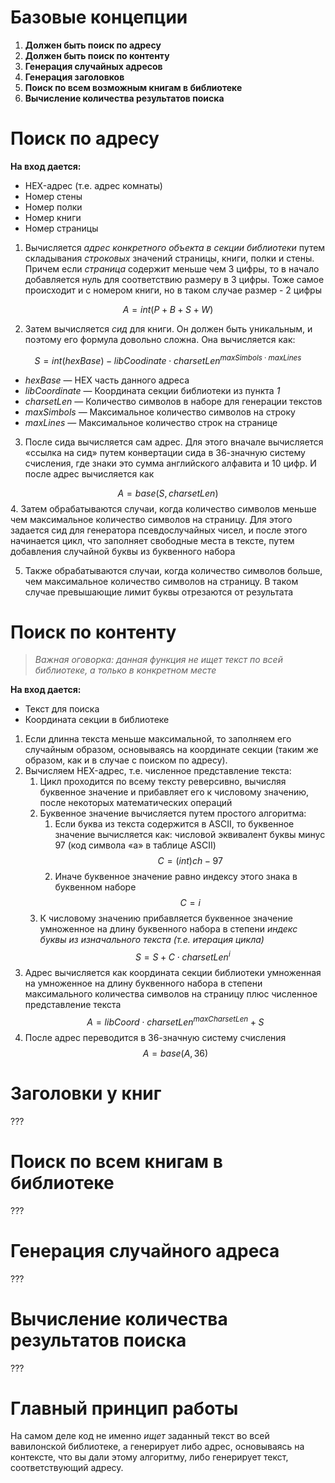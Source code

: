 # Базовые концепции

1. **Должен быть поиск по адресу**
2. **Должен быть поиск по контенту**
3. **Генерация случайных адресов**
4. **Генерация заголовков**
5. **Поиск по всем возможным книгам в библиотеке**
6. **Вычисление количества результатов поиска**

# Поиск по адресу

**На вход дается:**
- HEX-адрес (т.е. адрес комнаты)
- Номер стены
- Номер полки
- Номер книги
- Номер страницы

1. Вычисляется *адрес конкретного объекта в секции библиотеки* путем складывания *строковых* значений страницы, книги, полки и стены. Причем если *страница* содержит меньше чем 3 цифры, то в начало добавляется нуль для соответствию размеру в 3 цифры. Тоже самое происходит и с номером книги, но в таком случае размер - 2 цифры

$$
A = int(P + B + S + W)
$$

2. Затем вычисляется *сид* для книги. Он должен быть уникальным, и поэтому его формула довольно сложна. Она вычисляется как:

$$
S = int(hexBase) - libCoodinate \cdot charsetLen^{maxSimbols \cdot maxLines} 
$$

- *hexBase* — HEX часть данного адреса
- *libCoordinate* — Координата секции библиотеки из пункта *1*
- *charsetLen* — Количество символов в наборе для генерации текстов
- *maxSimbols* — Максимальное количество символов на строку
- *maxLines* — Максимальное количество строк на странице

3. После сида вычисляется сам адрес. Для этого вначале вычисляется «ссылка на сид» путем конвертации сида в 36-значную систему счисления, где знаки это сумма английского алфавита и 10 цифр. И после адрес вычисляется как

$$
A = base(S, charsetLen)
$$
4. Затем обрабатываются случаи, когда количество символов меньше чем максимальное количество символов на страницу. Для этого задается сид для генератора псевдослучайных чисел, и после этого начинается цикл, что заполняет свободные места в тексте, путем добавления случайной буквы из буквенного набора

5. Также обрабатываются случаи, когда количество символов больше, чем максимальное количество символов на страницу. В таком случае превышающие лимит буквы отрезаются от результата

# Поиск по контенту

> *Важная оговорка: данная функция не ищет текст по всей библиотеке, а только в конкретном месте*


**На вход дается:**
- Текст для поиска
- Координата секции в библиотеке

1. Если длинна текста меньше максимальной, то заполняем его случайным образом, основываясь на координате секции (таким же образом, как и в случае с поиском по адресу). 
2. Вычисляем HEX-адрес, т.е. численное представление текста:
	1. Цикл проходится по всему тексту реверсивно, вычисляя буквенное значение и прибавляет его к числовому значению, после некоторых математических операций
	2. Буквенное значение вычисляется путем простого алгоритма:
		1. Если буква из текста содержится в ASCII, то буквенное значение вычисляется как: числовой эквивалент буквы минус 97 (код символа «a» в таблице ASCII) $$C = (int)ch - 97$$
		2. Иначе буквенное значение равно индексу этого знака в буквенном наборе $$C = i$$
	3. К числовому значению прибавляется буквенное значение умноженное на длину буквенного набора в степени *индекс буквы из изначального текста (т.е. итерация цикла)* 
$$S = S + C \cdot charsetLen^{i}$$
3. Адрес вычисляется как координата секции библиотеки умноженная на умноженное на длину буквенного набора в степени максимального количества символов на страницу плюс численное представление текста $$A = libCoord \cdot charsetLen^{maxCharsetLen} + S$$
4. После адрес переводится в 36-значную систему счисления $$A = base(A, 36)$$

# Заголовки у книг

???

# Поиск по всем книгам в библиотеке

???
# Генерация случайного адреса

???

# Вычисление количества результатов поиска

???

# Главный принцип работы
На самом деле код не именно *ищет* заданный текст во всей вавилонской библиотеке, а генерирует либо адрес, основываясь на контексте, что вы дали этому алгоритму, либо генерирует текст, соответствующий адресу.